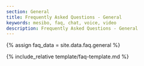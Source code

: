 ```yaml
---
section: General
title: Frequently Asked Questions - General
keywords: mesibo, faq, chat, voice, video
description: Frequently Asked Questions - General
---
```

{% assign faq_data = site.data.faq.general %}

{% include_relative template/faq-template.md  %}
